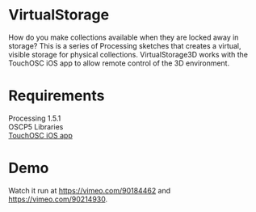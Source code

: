VirtualStorage
==============

How do you make collections available when they are locked away in storage? This is a series of Processing sketches that creates a virtual, visible storage for physical collections. VirtualStorage3D works with the TouchOSC iOS app to allow remote control of the 3D environment.

Requirements
============

Processing 1.5.1<br />
OSCP5 Libraries<br />
[TouchOSC iOS app](http://hexler.net/software/touchosc)<br />

Demo
====

Watch it run at https://vimeo.com/90184462 and https://vimeo.com/90214930.


